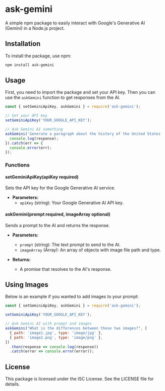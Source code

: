 # ask-gemini

A simple npm package to easily interact with Google's Generative AI (Gemini) in a Node.js project.

## Installation

To install the package, use npm:

```sh
npm install ask-gemini
```

## Usage

First, you need to import the package and set your API key. Then you can use the `askGemini` function to get responses from the AI.

```javascript
const { setGeminiApiKey, askGemini } = require('ask-gemini');

// Set your API key
setGeminiApiKey('YOUR_GOOGLE_API_KEY');

// Ask Gemini AI something
askGemini('Generate a paragraph about the history of the United States.').then(response => {
  console.log(response);
}).catch(err => {
  console.error(err);
});
```
### Functions

#### setGeminiApiKey(apiKey required)

Sets the API key for the Google Generative AI service.

- **Parameters:**
  - `apiKey` (string): Your Google Generative AI API key.

#### askGemini(prompt required, imageArray optional)

Sends a prompt to the AI and returns the response.

- **Parameters:**
  - `prompt` (string): The text prompt to send to the AI.
  - `imageArray` (Array): An array of objects with image file path and type.

- **Returns:**
  - A promise that resolves to the AI's response.

## Using Images 
Below is an example if you wanted to add images to your prompt:
```javascript
const { setGeminiApiKey, askGemini } = require('ask-gemini');

setGeminiApiKey('YOUR_GOOGLE_API_KEY');

// Ask Gemini AI with prompt and images
askGemini("What is the differences between these two images?", [
  { path: 'image1.jpg', type: 'image/jpg' },
  { path: 'image2.png', type: 'image/png' },
])
  .then(response => console.log(response))
  .catch(error => console.error(error));
```


## License

This package is licensed under the ISC License. See the LICENSE file for details.